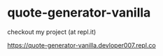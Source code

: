 # quote-generator-vanilla

checkout my project (at repl.it)

https://quote-generator-vanilla.devloper007.repl.co
